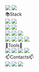 <img src="https://capsule-render.vercel.app/api?type=waving&color=auto&height=300&section=header&text=Welcome%20render&fontSize=90"/>
<img src="https://capsule-render.vercel.app/api?type=wave&color=auto&height=300&section=footer&text=Seongbae's%20GitHub&fontSize=50"/>
<div>
    <div style="font-size: 25px padding-bottom: 30px text-align: center">📚Stack</div>
    <a href="" target="_blank"><img src="https://img.shields.io/badge/Python-02456C?style=plastic&logo=python&logoColor=white"/></a>
    <a href="" target="_blank"><img src="https://img.shields.io/badge/Anaconda-173B3F?style=plastic&logo=Anaconda&logoColor=white"/></a><br/>
    <a href="" target="_blank"><img src="https://img.shields.io/badge/FastAPI-009688?style=plastic&logo=FastAPI&logoColor=white"/></a>
    <a href="" target="_blank"><img src="https://img.shields.io/badge/Django-092E20?style=plastic&logo=Django&logoColor=white"/></a><br/>
    <a href="" target="_blank"><img src="https://img.shields.io/badge/PyTorch-EE4C2C?style=plastic&logo=PyTorch&logoColor=white"/></a>
    <a href="" target="_blank"><img src="https://img.shields.io/badge/TensorFlow-FF6F00?style=plastic&logo=TensorFlow&logoColor=white"/></a>
    <a href="" target="_blank"><img src="https://img.shields.io/badge/ScikitLearn-F7931E?style=plastic&logo=ScikitLearn&logoColor=white"/></a><br/>
    <a href="" target="_blank"><img src="https://img.shields.io/badge/AWS-232F3E?style=plastic&logo=Amazon AWS&logoColor=white"/></a>
    <a href="" target="_blank"><img src="https://img.shields.io/badge/Docker-2496ED?style=plastic&logo=Docker&logoColor=white"/></a>
    <a href="" target="_blank"><img src="https://img.shields.io/badge/MySQL-4479A1?style=plastic&logo=MySQL&logoColor=white"/></a>
    <a href="" target="_blank"><img src="https://img.shields.io/badge/Vue.js-FC08D?style=plastic&logo=Vue.js&logoColor=white"/></a><br/>
</div>
<div>
    <div style="font-size: 25px padding-bottom: 30px align: center">🧰Tools🧰</div>
        <a href="" target="_blank"><img src="https://img.shields.io/badge/Notion-4479A1?style=plastic&logo=Notion&logoColor=white"/></a>    
        <a href="" target="_blank"><img src="https://img.shields.io/badge/Slack-4479A1?style=plastic&logo=Slack&logoColor=white"/></a>
        <a href="" target="_blank"><img src="https://img.shields.io/badge/GitHub-4479A1?style=plastic&logo=GitHub&logoColor=white"/></a>
        <a href="" target="_blank"><img src="https://img.shields.io/badge/Postman-4479A1?style=plastic&logo=Postman&logoColor=white"/></a>
</div>

<div style="font-size: 25px padding-bottom: 30px align:center">📫Contacts📫</div>
<a href="" target="_blank"><img src="https://img.shields.io/badge/Instagram-E4405F?style=plastic&logo=Instagram&logoColor=white"/></a>
<a href="https://velog.io/@boost_dev" target="_blank"><img src="https://img.shields.io/badge/Velog-20C997?style=plastic&logo=Velog&logoColor=white"/></a>


<img src="https://github-readme-stats.vercel.app/api?username=Seongbae&show_icons=true&theme=gotham"/>
